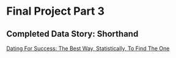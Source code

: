 # Final Project Part 3

## Completed Data Story: Shorthand
[Dating For Success: The Best Way, Statistically, To Find The One](https://carnegiemellon.shorthandstories.com/dating-for-success/index.html)



